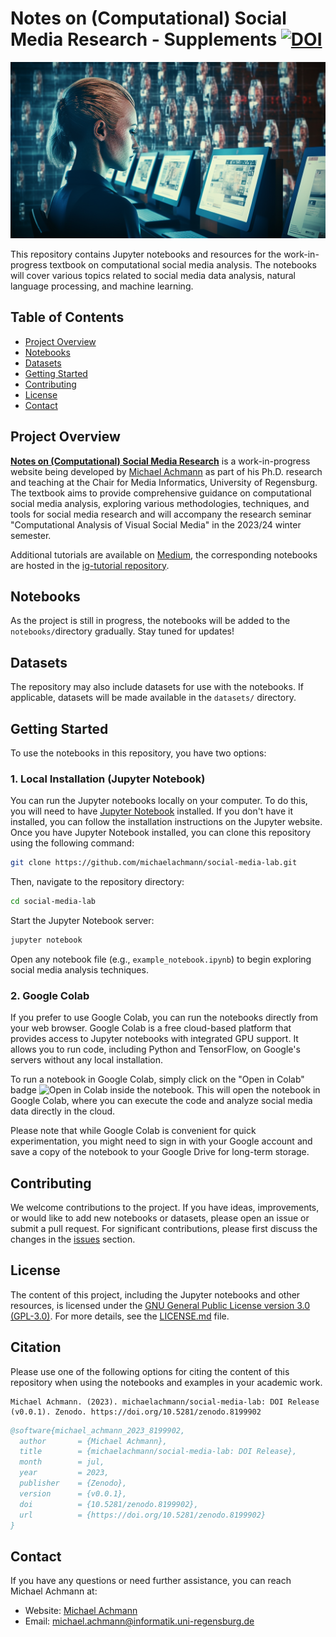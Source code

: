 # Notes on (Computational) Social Media Research - Supplements [![DOI](https://zenodo.org/badge/660157642.svg)](https://zenodo.org/badge/latestdoi/660157642)


![Social Media Lab Banner](images/banner.png)

This repository contains Jupyter notebooks and resources for the work-in-progress textbook on computational social media analysis. The notebooks will cover various topics related to social media data analysis, natural language processing, and machine learning.

## Table of Contents

- [Project Overview](#project-overview)
- [Notebooks](#notebooks)
- [Datasets](#datasets)
- [Getting Started](#getting-started)
- [Contributing](#contributing)
- [License](#license)
- [Contact](#contact)

## Project Overview

[**Notes on (Computational) Social Media Research**](https://social-media-lab.net/) is a work-in-progress website being developed by [Michael Achmann](https://go.ur.de/michael-achmann) as part of his Ph.D. research and teaching at the Chair for Media Informatics, University of Regensburg. The textbook aims to provide comprehensive guidance on computational social media analysis, exploring various methodologies, techniques, and tools for social media research and will accompany the research seminar "Computational Analysis of Visual Social Media" in the 2023/24 winter semester.

Additional tutorials are available on [Medium](https://achmann.dev/), the corresponding notebooks are hosted in the [ig-tutorial repository](https://github.com/michaelachmann/ig-tutorial).

## Notebooks

As the project is still in progress, the notebooks will be added to the `notebooks/`directory gradually. Stay tuned for updates!

## Datasets

The repository may also include datasets for use with the notebooks. If applicable, datasets will be made available in the `datasets/` directory.

## Getting Started

To use the notebooks in this repository, you have two options:

### 1. Local Installation (Jupyter Notebook)

You can run the Jupyter notebooks locally on your computer. To do this, you will need to have [Jupyter Notebook](https://jupyter.org/) installed. If you don't have it installed, you can follow the installation instructions on the Jupyter website. Once you have Jupyter Notebook installed, you can clone this repository using the following command:

```bash
git clone https://github.com/michaelachmann/social-media-lab.git
```

Then, navigate to the repository directory:

```bash
cd social-media-lab
```

Start the Jupyter Notebook server:

```bash
jupyter notebook
```

Open any notebook file (e.g., `example_notebook.ipynb`) to begin exploring social media analysis techniques.

### 2. Google Colab

If you prefer to use Google Colab, you can run the notebooks directly from your web browser. Google Colab is a free cloud-based platform that provides access to Jupyter notebooks with integrated GPU support. It allows you to run code, including Python and TensorFlow, on Google's servers without any local installation.

To run a notebook in Google Colab, simply click on the "Open in Colab" badge ![Open in Colab](https://colab.research.google.com/assets/colab-badge.svg) inside the notebook. This will open the notebook in Google Colab, where you can execute the code and analyze social media data directly in the cloud.

Please note that while Google Colab is convenient for quick experimentation, you might need to sign in with your Google account and save a copy of the notebook to your Google Drive for long-term storage.

## Contributing

We welcome contributions to the project. If you have ideas, improvements, or would like to add new notebooks or datasets, please open an issue or submit a pull request. For significant contributions, please first discuss the changes in the [issues](https://github.com/michaelachmann/social-media-lab/issues) section.

## License

The content of this project, including the Jupyter notebooks and other resources, is licensed under the [GNU General Public License version 3.0 (GPL-3.0)](https://www.gnu.org/licenses/gpl-3.0.de.html). For more details, see the [LICENSE.md](LICENSE.md) file.

## Citation

Please use one of the following options for citing the content of this repository when using the notebooks and examples in your academic work.

```
Michael Achmann. (2023). michaelachmann/social-media-lab: DOI Release (v0.0.1). Zenodo. https://doi.org/10.5281/zenodo.8199902
```

```bibtex
@software{michael_achmann_2023_8199902,
  author       = {Michael Achmann},
  title        = {michaelachmann/social-media-lab: DOI Release},
  month        = jul,
  year         = 2023,
  publisher    = {Zenodo},
  version      = {v0.0.1},
  doi          = {10.5281/zenodo.8199902},
  url          = {https://doi.org/10.5281/zenodo.8199902}
}
```


## Contact

If you have any questions or need further assistance, you can reach Michael Achmann at:

- Website: [Michael Achmann](https://go.ur.de/michael-achmann) 
- Email: [michael.achmann@informatik.uni-regensburg.de](mailto:michael.achmann@informatik.uni-regensburg.de)
